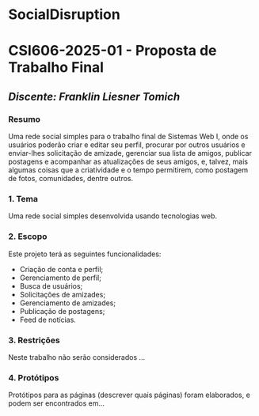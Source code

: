 # SocialDisruption

# **CSI606-2025-01 - Proposta de Trabalho Final**

## *Discente: Franklin Liesner Tomich*

<!-- Descrever um resumo sobre o trabalho. -->

### Resumo

Uma rede social simples para o trabalho final de Sistemas Web I, onde os usuários poderão criar e editar seu perfil, procurar por outros usuários e enviar-lhes solicitação de amizade, gerenciar sua lista de amigos, publicar postagens e acompanhar as atualizações de seus amigos, e, talvez, mais algumas coisas que a criatividade e o tempo permitirem, como postagem de fotos, comunidades, dentre outros.

<!-- Apresentar o tema. -->
### 1. Tema

  Uma rede social simples desenvolvida usando tecnologias web.

<!-- Descrever e limitar o escopo da aplicação. -->
### 2. Escopo

Este projeto terá as seguintes funcionalidades:

- Criação de conta e perfil;
- Gerenciamento de perfil;
- Busca de usuários;
- Solicitações de amizades;
- Gerenciamento de amizades;
- Publicação de postagens;
- Feed de notícias.

<!-- Apresentar restrições de funcionalidades e de escopo. -->
### 3. Restrições

  Neste trabalho não serão considerados ...

<!-- Construir alguns protótipos para a aplicação, disponibilizá-los no Github e descrever o que foi considerado. //-->
### 4. Protótipos

  Protótipos para as páginas (descrever quais páginas) foram elaborados, e podem ser encontrados em...
  <!--![Feed do Usuário](prototypes/SocialDisruption-Feed.png)-->

<!--### 5. Referências

  Referências podem ser incluídas, caso necessário. Utilize o padrão ABNT.-->
